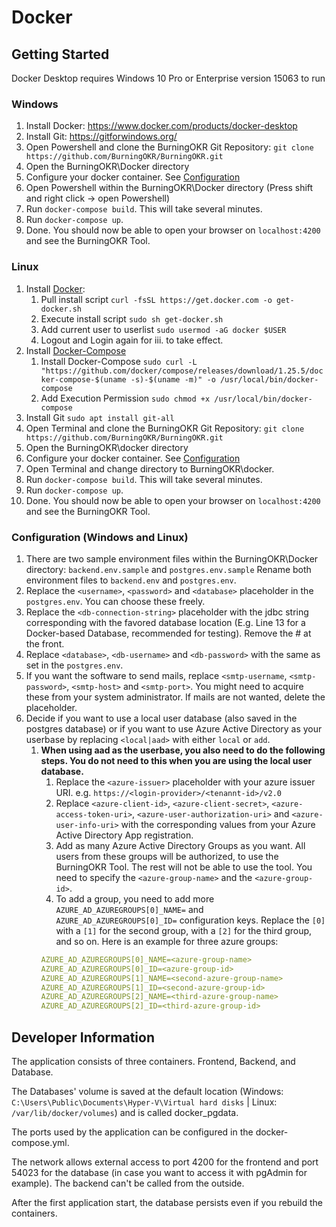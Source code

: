 # Docker
## Getting Started

Docker Desktop requires Windows 10 Pro or Enterprise version 15063 to run

### Windows
1. Install Docker: https://www.docker.com/products/docker-desktop
2. Install Git: https://gitforwindows.org/
3. Open Powershell and clone the BurningOKR Git Repository: ```git clone https://github.com/BurningOKR/BurningOKR.git```
4. Open the BurningOKR\Docker directory
5. Configure your docker container. See [Configuration](#configuration-windows-and-linux)
6. Open Powershell within the BurningOKR\Docker directory (Press shift and right click -> open Powershell)
7. Run ```docker-compose build```. This will take several minutes.
8. Run ```docker-compose up```.
9. Done. You should now be able to open your browser on ```localhost:4200``` and see the BurningOKR Tool.

### Linux

1. Install [Docker](https://docs.docker.com/engine/install/): 
	1. Pull install script ``curl -fsSL https://get.docker.com -o get-docker.sh``
	2. Execute install script ``sudo sh get-docker.sh`` 
	3. Add current user to userlist ``sudo usermod -aG docker $USER``
	4. Logout and Login again for iii. to take effect. 
2. Install [Docker-Compose](https://docs.docker.com/compose/install/) 
	1. Install Docker-Compose ```sudo curl -L "https://github.com/docker/compose/releases/download/1.25.5/docker-compose-$(uname -s)-$(uname -m)" -o /usr/local/bin/docker-compose```
	2. Add Execution Permission ``sudo chmod +x /usr/local/bin/docker-compose``
3. Install Git ``sudo apt install git-all``
4. Open Terminal and clone the BurningOKR Git Repository: ```git clone https://github.com/BurningOKR/BurningOKR.git```
5. Open the BurningOKR\docker directory
6. Configure your docker container. See [Configuration](#configuration-windows-and-linux)
7. Open Terminal and change directory to BurningOKR\docker.
8. Run ```docker-compose build```. This will take several minutes.
9. Run ```docker-compose up```.
10. Done. You should now be able to open your browser on ```localhost:4200``` and see the BurningOKR Tool.


### Configuration (Windows and Linux)


1. There are two sample environment files within the BurningOKR\Docker directory: ```backend.env.sample``` 
and ``postgres.env.sample`` Rename both environment files to ``backend.env`` and `postgres.env`.
2. Replace the ``<username>``, ``<password>`` and ``<database>`` placeholder in the `postgres.env`. You can choose 
these freely.
3. Replace the ``<db-connection-string>`` placeholder with the jdbc string corresponding with the favored 
database location (E.g. Line 13 for a Docker-based Database, recommended for testing). Remove the # at the front. 
4. Replace ``<database>``, ``<db-username>`` and ``<db-password>`` with the same as set in the ``postgres.env``.
5. If you want the software to send mails, replace ``<smtp-username``, ``<smtp-password>``, ``<smtp-host>``
and ``<smtp-port>``. You might need to acquire these from your system administrator. If mails are not wanted, delete the placeholder.
6. Decide if you want to use a local user database (also saved in the postgres database) or if you want to use 
Azure Active Directory as your userbase by replacing ``<local|aad>`` with either ``local`` or ``add``. 
    1. **When using aad as the userbase, you also need to do the following steps. You do not need to this when you are using the local user database.**
        1. Replace the ``<azure-issuer>`` placeholder with your azure issuer URI. e.g. ``https://<login-provider>/<tenannt-id>/v2.0``
        2. Replace ``<azure-client-id>``, ``<azure-client-secret>``, ``<azure-access-token-uri>``, ``<azure-user-authorization-uri>`` and ``<azure-user-info-uri>``
        with the corresponding values from your Azure Active Directory App registration.
        3. Add as many Azure Active Directory Groups as you want. All users from these groups will be authorized, to use the BurningOKR Tool.
        The rest will not be able to use the tool. You need to specify the ``<azure-group-name>`` and the ``<azure-group-id>``.
        4. To add a group, you need to add more ``AZURE_AD_AZUREGROUPS[0]_NAME=`` and ``AZURE_AD_AZUREGROUPS[0]_ID=`` configuration keys.
        Replace the ``[0]`` with a ``[1]`` for the second group, with a ``[2]`` for the third group, and so on. Here is an example for three azure groups:
        ```yaml
       AZURE_AD_AZUREGROUPS[0]_NAME=<azure-group-name>
       AZURE_AD_AZUREGROUPS[0]_ID=<azure-group-id>
       AZURE_AD_AZUREGROUPS[1]_NAME=<second-azure-group-name>
       AZURE_AD_AZUREGROUPS[1]_ID=<second-azure-group-id>
       AZURE_AD_AZUREGROUPS[2]_NAME=<third-azure-group-name>
       AZURE_AD_AZUREGROUPS[2]_ID=<third-azure-group-id>
       ```

## Developer Information

The application consists of three containers. Frontend, Backend, and Database. 

The Databases' volume is saved at the default location (Windows: ``C:\Users\Public\Documents\Hyper-V\Virtual hard disks`` 
| Linux: ``/var/lib/docker/volumes``) and is called docker_pgdata. 

The ports used by the application can be configured in the docker-compose.yml.

The network allows external access to port 4200 for the frontend and port 54023 for the database (in case you want to 
access it with pgAdmin for example). The backend can't be called from the outside. 

After the first application start, the database persists even if you rebuild the containers.


